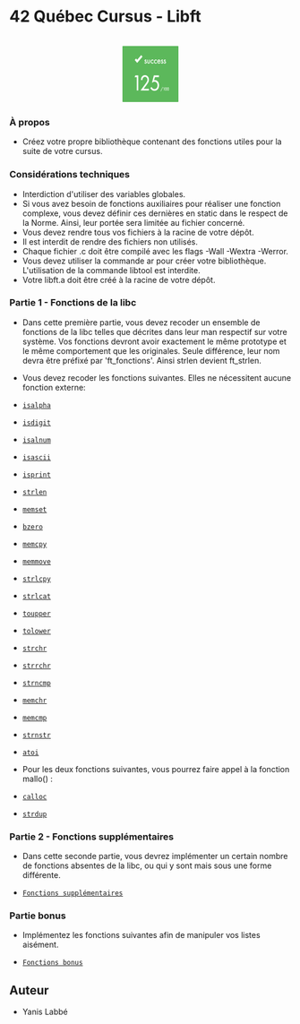 # 42 Québec Cursus - Libft

<br />
<div align="center">
	<a href="https://github.com/yanislabbe">
	<img src="images/success.png" alt="success" width="100" height="100">
	</a>
</div>


### À propos

- Créez votre propre bibliothèque contenant des fonctions utiles pour la suite de votre cursus.

### Considérations techniques

- Interdiction d'utiliser des variables globales.
- Si vous avez besoin de fonctions auxiliaires pour réaliser une fonction complexe, vous devez définir ces dernières en static dans le respect de la Norme. Ainsi, leur portée sera limitée au fichier concerné.
- Vous devez rendre tous vos fichiers à la racine de votre dépôt.
- Il est interdit de rendre des fichiers non utilisés.
- Chaque fichier .c doit être compilé avec les flags -Wall -Wextra -Werror.
- Vous devez utiliser la commande ar pour créer votre bibliothèque. L'utilisation de la commande libtool est interdite.
- Votre libft.a doit être créé à la racine de votre dépôt.

### Partie 1 - Fonctions de la libc

- Dans cette première partie, vous devez recoder un ensemble de fonctions de la libc telles que décrites dans leur man respectif sur votre système. Vos fonctions devront avoir exactement le même prototype et le même comportement que les originales. Seule différence, leur nom devra être préfixé par 'ft_fonctions'. Ainsi strlen devient ft_strlen.

- Vous devez recoder les fonctions suivantes. Elles ne nécessitent aucune fonction externe:

- [`isalpha`](http://manpagesfr.free.fr/man/man3/isalpha.3.html)
- [`isdigit`](http://manpagesfr.free.fr/man/man3/isalpha.3.html)
- [`isalnum`](http://manpagesfr.free.fr/man/man3/isalpha.3.html)
- [`isascii`](http://manpagesfr.free.fr/man/man3/isalpha.3.html)
- [`isprint`](http://manpagesfr.free.fr/man/man3/isalpha.3.html)
- [`strlen`](http://manpagesfr.free.fr/man/man3/strlen.3.html)
- [`memset`](http://manpagesfr.free.fr/man/man3/memset.3.html)
- [`bzero`](http://manpagesfr.free.fr/man/man3/bzero.3.html)
- [`memcpy`](http://manpagesfr.free.fr/man/man3/memcpy.3.html)
- [`memmove`](http://manpagesfr.free.fr/man/man3/memmove.3.html)
- [`strlcpy`](https://linux.die.net/man/3/strlcpy)
- [`strlcat`](https://linux.die.net/man/3/strlcpy)
- [`toupper`](http://manpagesfr.free.fr/man/man3/toupper.3.html)
- [`tolower`](http://manpagesfr.free.fr/man/man3/toupper.3.html)
- [`strchr`](http://manpagesfr.free.fr/man/man3/strchr.3.html)
- [`strrchr`](http://manpagesfr.free.fr/man/man3/strchr.3.html)
- [`strncmp`](http://manpagesfr.free.fr/man/man3/strcmp.3.html)
- [`memchr`](http://manpagesfr.free.fr/man/man3/memchr.3.html)
- [`memcmp`](http://manpagesfr.free.fr/man/man3/memcmp.3.html)
- [`strnstr`](https://www.freebsd.org/cgi/man.cgi?query=strnstr&sektion=3)
- [`atoi`](http://manpagesfr.free.fr/man/man3/atoi.3.html)

- Pour les deux fonctions suivantes, vous pourrez faire appel à la fonction mallo() :

- [`calloc`](http://manpagesfr.free.fr/man/man3/malloc.3.html)
- [`strdup`](http://manpagesfr.free.fr/man/man3/strdup.3.html)

### Partie 2 - Fonctions supplémentaires

- Dans cette seconde partie, vous devrez implémenter un certain nombre de fonctions absentes de la libc, ou qui y sont mais sous une forme différente.

- [`Fonctions supplémentaires`](https://github.com/yanislabbe/libft/blob/main/sujet.pdf)

### Partie bonus

- Implémentez les fonctions suivantes afin de manipuler vos listes aisément.

- [`Fonctions bonus`](https://github.com/yanislabbe/libft/blob/main/sujet.pdf)

## Auteur

- Yanis Labbé
